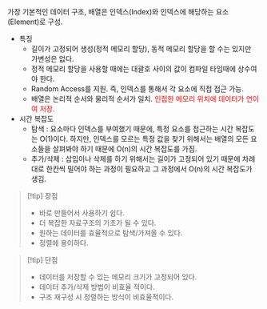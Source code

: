 가장 기본적인 데이터 구조, 배열은 인덱스(Index)와 인덱스에 해당하는 요소(Element)로 구성.
- 특징
	- 길이가 고정되어 생성(정적 메모리 할당), 동적 메모리 할당을 할 수는 있지만 가변성은 없다.
	- 정적 메모리 할당을 사용할 때에는 대괄호 사이의 값이 컴파일 타임때에 상수여야 한다.
	- Random Access를 지원. 즉, 인덱스를 통해서 각 요소에 직접 접근 가능.
	- 배열은 논리적 순서와 물리적 순서가 일치. <font color="red">인접한 메모리 위치에 데이터가 연이여 저장.</font>
- 시간 복잡도
	- 탐색 : 요소마다 인덱스를 부여했기 때문에, 특정 요소를 접근하는 시간 복잡도는 O(1)이다. 하지만, 인덱스를 모르는 특정 값을 찾기 위해서는 배열의 모든 요소들을 살펴봐야 하기 때문에 O(n)의 시간 복잡도를 가짐.
	- 추가/삭제 : 삽입이나 삭제를 하기 위해서는 길이가 고정되어 있기 때문에 차례대로 한칸씩 밀어야 하는 과정이 필요하고 그 과정에서 O(n)의 시간 복잡도가 생김.
>[!tip] 장점
>- 바로 만들어서 사용하기 쉽다.
>- 더 복잡한 자료구조의 기초가 될 수 있다.
>- 원하는 데이터를 효율적으로 탐색/가져올 수 있다.
>- 정렬에 용이하다.

>[!tip] 단점
>- 데이터를 저장할 수 있는 메모리 크기가 고정되어 있다.
>- 데이터 추가/삭제 방법이 비효율 적이다.
>- 구조 재구성 시 정렬하는  방식이 비효율적이다.


